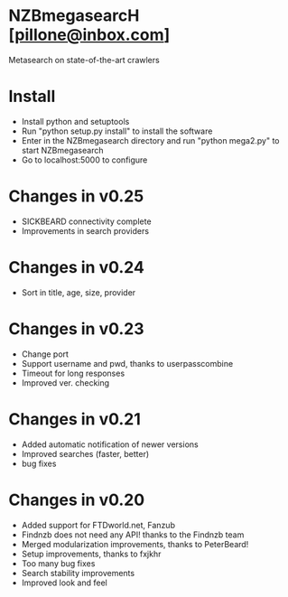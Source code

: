 NZBmegasearcH
[pillone@inbox.com]
===========
Metasearch on state-of-the-art crawlers

Install
===========
- Install python and setuptools
- Run "python setup.py install" to install the software
- Enter in the NZBmegasearch directory and run "python mega2.py" to start NZBmegasearch
- Go to localhost:5000 to configure

Changes in v0.25
================
- SICKBEARD connectivity complete
- Improvements in search providers

Changes in v0.24
================
- Sort in title, age, size, provider

Changes in v0.23
================
- Change port
- Support username and pwd, thanks to userpasscombine
- Timeout for long responses
- Improved ver. checking


Changes in v0.21
================
- Added automatic notification of newer versions
- Improved searches (faster, better)
- bug fixes

Changes in v0.20
================

- Added support for FTDworld.net, Fanzub
- Findnzb does not need any API! thanks to the Findnzb team
- Merged modularization improvements, thanks to PeterBeard!
- Setup improvements, thanks to fxjkhr
- Too many bug fixes
- Search stability improvements
- Improved look and feel

